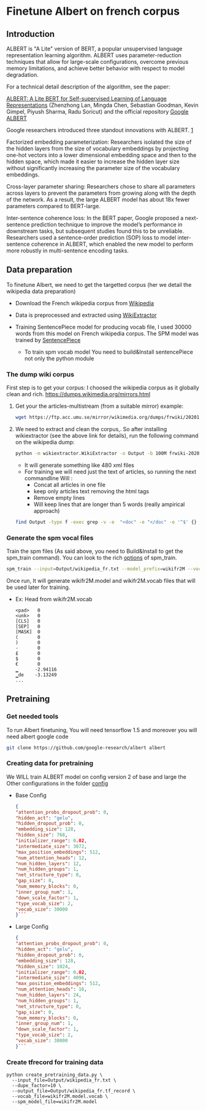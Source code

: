 # Finetune Albert on french corpus

## Introduction

ALBERT is "A Lite" version of BERT, a popular unsupervised language representation learning algorithm. ALBERT uses parameter-reduction techniques that allow for large-scale configurations, overcome previous memory limitations, and achieve better behavior with respect to model degradation.

For a technical detail description of the algorithm, see the paper:

[ALBERT: A Lite BERT for Self-supervised Learning of Language Representations](https://arxiv.org/abs/1909.11942) (Zhenzhong Lan, Mingda Chen, Sebastian Goodman, Kevin Gimpel, Piyush Sharma, Radu Soricut) and the official repository [Google ALBERT](https://github.com/google-research/ALBERT)

Google researchers introduced three standout innovations with ALBERT. [1](https://medium.com/syncedreview/googles-albert-is-a-leaner-bert-achieves-sota-on-3-nlp-benchmarks-f64466dd583)

Factorized embedding parameterization: Researchers isolated the size of the hidden layers from the size of vocabulary embeddings by projecting one-hot vectors into a lower dimensional embedding space and then to the hidden space, which made it easier to increase the hidden layer size without significantly increasing the parameter size of the vocabulary embeddings.

Cross-layer parameter sharing: Researchers chose to share all parameters across layers to prevent the parameters from growing along with the depth of the network. As a result, the large ALBERT model has about 18x fewer parameters compared to BERT-large.

Inter-sentence coherence loss: In the BERT paper, Google proposed a next-sentence prediction technique to improve the model’s performance in downstream tasks, but subsequent studies found this to be unreliable. Researchers used a sentence-order prediction (SOP) loss to model inter-sentence coherence in ALBERT, which enabled the new model to perform more robustly in multi-sentence encoding tasks.



## Data preparation

To finetune Albert, we need to get the targetted corpus (her we detail the wikipedia data preparation)

* Download the French wikipedia corpus from [Wikipedia](https://dumps.wikimedia.org/)

* Data is preprocessed and extracted using [WikiExtractor](https://github.com/attardi/wikiextractor)

* Training SentencePiece model for producing vocab file, I used 30000 words from this model on French wikipedia corpus. The SPM model was trained by [SentencePiece](https://github.com/google/sentencepiece)
  * To train spm vocab model You need to build&Install sentencePiece not only the python module

### The dump wiki corpus 

First step is to get your corpus: I choosed the wikipedia corpus as it globally clean and rich. <https://dumps.wikimedia.org/mirrors.html>

1. Get your the articles-multistream (from a suitable mirror) example:

    ```bash
    wget https://ftp.acc.umu.se/mirror/wikimedia.org/dumps/frwiki/20201220/frwiki-20201220-pages-articles-multistream.xml.bz2 
    ```

2. We need to extract and clean the corpus,. So after installing wikiextractor (see the above link for details), run the following command on the wikipedia dump:

    ```bash
    python -m wikiextractor.WikiExtractor -o Output -b 100M frwiki-20201220-pages-articles-multistream.xml.bz2
    ```

   * It will generate something like 480 xml files
   * For training we will need just the text of articles, so running the next commandline Will :
     * Concat all articles in one file
     * keep only articles text removing the html tags
     * Remove empty lines
     * Will keep lines that are longer than 5 words (really ampirical approach)

    ```bash
    find Output -type f -exec grep -v -e  "<doc" -e "</doc" -e '^$' {} \; | awk  'NF>=5' > wikipedia_fr.txt
    ```

### Generate the spm vocal files

Train the spm files (As said above, you need to Build&Install to get the spm_train command). You can look to the rich [options](https://github.com/google/sentencepiece/blob/master/doc/options.md) of spm_train. 

```bash
spm_train --input=Output/wikipedia_fr.txt --model_prefix=wikifr2M --vocab_size=30000 --num_threads=12 --input_sentence_size=2000000  --pad_id=0 --unk_id=1 --bos_id=-1 --eos_id=-1 --control_symbols="[CLS],[SEP],[MASK],(,),-,£,$,€"
```

Once run, It will generate wikifr2M.model and wikifr2M.vocab files that will be used later for training.

* Ex: Head from wikifr2M.vocab

    ```text
    <pad>	0
    <unk>	0
    [CLS]	0
    [SEP]	0
    [MASK]	0
    (	    0
    )	    0
    -       0
    £	    0
    $	    0
    €	    0
    ▁	   -2.94116
    ▁de	   -3.13249
    ...

    ```

## Pretraining

### Get needed tools

To run Albert finetuning, You will need tensorflow 1.5 and moreover you will need albert google code

```bash
git clone https://github.com/google-research/albert albert
```

### Creating data for pretraining

We WILL train ALBERT model on config version 2 of base and large the Other configurations in the folder [config](config/base/)

* Base Config

    ```Json
    {
    "attention_probs_dropout_prob": 0,
    "hidden_act": "gelu",
    "hidden_dropout_prob": 0,
    "embedding_size": 128,
    "hidden_size": 768,
    "initializer_range": 0.02,
    "intermediate_size": 3072,
    "max_position_embeddings": 512,
    "num_attention_heads": 12,
    "num_hidden_layers": 12,
    "num_hidden_groups": 1,
    "net_structure_type": 0,
    "gap_size": 0,
    "num_memory_blocks": 0,
    "inner_group_num": 1,
    "down_scale_factor": 1,
    "type_vocab_size": 2,
    "vocab_size": 30000
    }```

* Large Config

    ```Json
    {
    "attention_probs_dropout_prob": 0,
    "hidden_act": "gelu",
    "hidden_dropout_prob": 0,
    "embedding_size": 128,
    "hidden_size": 1024,
    "initializer_range": 0.02,
    "intermediate_size": 4096,
    "max_position_embeddings": 512,
    "num_attention_heads": 16,
    "num_hidden_layers": 24,
    "num_hidden_groups": 1,
    "net_structure_type": 0,
    "gap_size": 0,
    "num_memory_blocks": 0,
    "inner_group_num": 1,
    "down_scale_factor": 1,
    "type_vocab_size": 2,
    "vocab_size": 30000
    }```

### Create tfrecord for training data

```/bin/bash
python create_pretraining_data.py \
  --input_file=Output/wikipedia_fr.txt \
  --dupe_factor=10 \
  --output_file=Output/wikipedia_fr.tf_record \
  --vocab_file=wikifr2M.model.vocab \
  --spm_model_file=wikifr2M.model 
```

